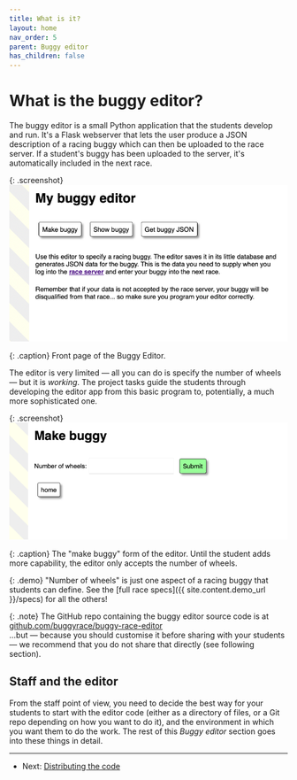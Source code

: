 ```yaml
---
title: What is it?
layout: home
nav_order: 5
parent: Buggy editor
has_children: false
---
```


# What is the buggy editor?

The buggy editor is a small Python application that the students develop and
run. It's a Flask webserver that lets the user produce a JSON description of a
racing buggy which can then be uploaded to the race server. If a student's
buggy has been uploaded to the server, it's automatically included in the next
race.

{: .screenshot}
![Buggy editor front page](/docs/img/screenshots/buggy-editor.png)

{: .caption}
Front page of the Buggy Editor.

The editor is very limited — all you can do is specify the number of wheels —
but it is _working_. The project tasks guide the students through developing the
editor app from this basic program to, potentially, a much more sophisticated
one.

{: .screenshot}
![Buggy editor basic form](/docs/img/screenshots/buggy-editor-form.png)

{: .caption}
The "make buggy" form of the editor. Until the student adds more capability,
the editor only accepts the number of wheels.

{: .demo}
"Number of wheels" is just one aspect of a racing buggy that students can
define. See the [full race specs]({{ site.content.demo_url }}/specs) for all
the others!

{: .note}
The GitHub repo containing the buggy editor source code is at  
[github.com/buggyrace/buggy-race-editor](https://github.com/buggyrace/buggy-race-editor)  
...but — because you should customise it before sharing with your students —
we recommend that you do not share that directly (see following section).

## Staff and the editor

From the staff point of view, you need to decide the best way for your students
to start with the editor code (either as a directory of files, or a Git repo
depending on how you want to do it), and the environment in which you want them
to do the work. The rest of this _Buggy editor_ section goes into these things
in detail.


---
* Next: [Distributing the code](distributing-the-code)
